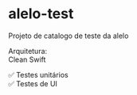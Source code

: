 # alelo-test
Projeto de catalogo de teste da alelo

Arquitetura: <br />
Clean Swift

✅ Testes unitários <br />
✅ Testes de UI
